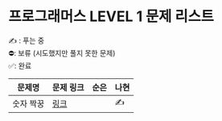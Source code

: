 # 프로그래머스 LEVEL 1 문제 리스트

✍️ : 푸는 중   
⛔️: 보류 (시도했지만 풀지 못한 문제)   
✅: 완료

|문제명|문제 링크|순은|나현|
|------|---|---|---|
|숫자 짝꿍|[링크](https://school.programmers.co.kr/learn/courses/30/lessons/131128)||✍️|
